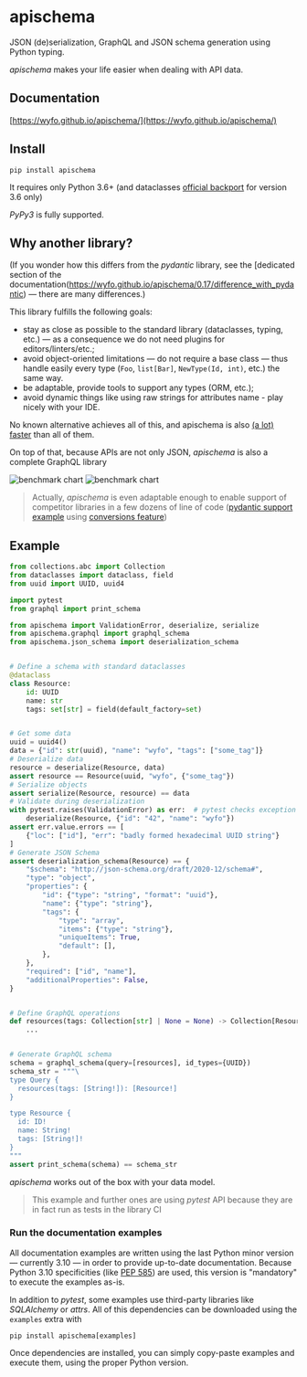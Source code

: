 # apischema

JSON (de)serialization, GraphQL and JSON schema generation using Python typing.

*apischema* makes your life easier when dealing with API data.

## Documentation

[https://wyfo.github.io/apischema/](https://wyfo.github.io/apischema/)

## Install
```shell
pip install apischema
```
It requires only Python 3.6+ (and dataclasses [official backport](https://pypi.org/project/dataclasses/) for version 3.6 only)

*PyPy3* is fully supported.

## Why another library?

(If you wonder how this differs from the *pydantic* library, see the [dedicated section of the documentation(https://wyfo.github.io/apischema/0.17/difference_with_pydantic) — there are many differences.)

This library fulfills the following goals:

- stay as close as possible to the standard library (dataclasses, typing, etc.) — as a consequence we do not need plugins for editors/linters/etc.;
- avoid object-oriented limitations — do not require a base class — thus handle easily every type (`Foo`, `list[Bar]`, `NewType(Id, int)`, etc.) the same way.
- be adaptable, provide tools to support any types (ORM, etc.);
- avoid dynamic things like using raw strings for attributes name - play nicely with your IDE.

No known alternative achieves all of this, and apischema is also [(a lot) faster](https://wyfo.github.io/apischema/0.17/optimizations_and_benchmark#benchmark) than all of them.

On top of that, because APIs are not only JSON, *apischema* is also a complete GraphQL library

![benchmark chart](https://wyfo.github.io/apischema/0.17/benchmark_chart_light.svg#gh-light-mode-only)
![benchmark chart](https://wyfo.github.io/apischema/0.17/benchmark_chart_dark.svg#gh-dark-mode-only)

> Actually, *apischema* is even adaptable enough to enable support of competitor libraries in a few dozens of line of code ([pydantic support example](https://wyfo.github.io/apischema/0.17/examples/pydantic_support) using [conversions feature](https://wyfo.github.io/apischema/0.17/conversions))

## Example

```python
from collections.abc import Collection
from dataclasses import dataclass, field
from uuid import UUID, uuid4

import pytest
from graphql import print_schema

from apischema import ValidationError, deserialize, serialize
from apischema.graphql import graphql_schema
from apischema.json_schema import deserialization_schema


# Define a schema with standard dataclasses
@dataclass
class Resource:
    id: UUID
    name: str
    tags: set[str] = field(default_factory=set)


# Get some data
uuid = uuid4()
data = {"id": str(uuid), "name": "wyfo", "tags": ["some_tag"]}
# Deserialize data
resource = deserialize(Resource, data)
assert resource == Resource(uuid, "wyfo", {"some_tag"})
# Serialize objects
assert serialize(Resource, resource) == data
# Validate during deserialization
with pytest.raises(ValidationError) as err:  # pytest checks exception is raised
    deserialize(Resource, {"id": "42", "name": "wyfo"})
assert err.value.errors == [
    {"loc": ["id"], "err": "badly formed hexadecimal UUID string"}
]
# Generate JSON Schema
assert deserialization_schema(Resource) == {
    "$schema": "http://json-schema.org/draft/2020-12/schema#",
    "type": "object",
    "properties": {
        "id": {"type": "string", "format": "uuid"},
        "name": {"type": "string"},
        "tags": {
            "type": "array",
            "items": {"type": "string"},
            "uniqueItems": True,
            "default": [],
        },
    },
    "required": ["id", "name"],
    "additionalProperties": False,
}


# Define GraphQL operations
def resources(tags: Collection[str] | None = None) -> Collection[Resource] | None:
    ...


# Generate GraphQL schema
schema = graphql_schema(query=[resources], id_types={UUID})
schema_str = """\
type Query {
  resources(tags: [String!]): [Resource!]
}

type Resource {
  id: ID!
  name: String!
  tags: [String!]!
}
"""
assert print_schema(schema) == schema_str
```
*apischema* works out of the box with your data model.

> This example and further ones are using *pytest* API because they are in fact run as tests in the library CI

### Run the documentation examples

All documentation examples are written using the last Python minor version — currently 3.10 — in order to provide up-to-date documentation. Because Python 3.10 specificities (like [PEP 585](https://www.python.org/dev/peps/pep-0604/)) are used, this version is "mandatory" to execute the examples as-is.

In addition to *pytest*, some examples use third-party libraries like *SQLAlchemy* or *attrs*. All of this dependencies can be downloaded using the `examples` extra with
```shell
pip install apischema[examples]
```

Once dependencies are installed, you can simply copy-paste examples and execute them, using the proper Python version. 

